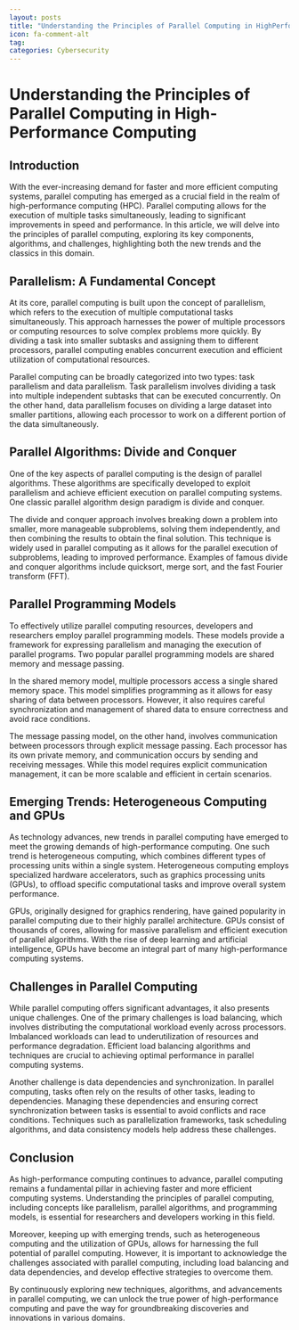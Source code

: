 ```yaml
---
layout: posts
title: "Understanding the Principles of Parallel Computing in HighPerformance Computing"
icon: fa-comment-alt
tag:      
categories: Cybersecurity
---
```



# Understanding the Principles of Parallel Computing in High-Performance Computing

## Introduction

With the ever-increasing demand for faster and more efficient computing systems, parallel computing has emerged as a crucial field in the realm of high-performance computing (HPC). Parallel computing allows for the execution of multiple tasks simultaneously, leading to significant improvements in speed and performance. In this article, we will delve into the principles of parallel computing, exploring its key components, algorithms, and challenges, highlighting both the new trends and the classics in this domain.

## Parallelism: A Fundamental Concept

At its core, parallel computing is built upon the concept of parallelism, which refers to the execution of multiple computational tasks simultaneously. This approach harnesses the power of multiple processors or computing resources to solve complex problems more quickly. By dividing a task into smaller subtasks and assigning them to different processors, parallel computing enables concurrent execution and efficient utilization of computational resources.

Parallel computing can be broadly categorized into two types: task parallelism and data parallelism. Task parallelism involves dividing a task into multiple independent subtasks that can be executed concurrently. On the other hand, data parallelism focuses on dividing a large dataset into smaller partitions, allowing each processor to work on a different portion of the data simultaneously.

## Parallel Algorithms: Divide and Conquer

One of the key aspects of parallel computing is the design of parallel algorithms. These algorithms are specifically developed to exploit parallelism and achieve efficient execution on parallel computing systems. One classic parallel algorithm design paradigm is divide and conquer.

The divide and conquer approach involves breaking down a problem into smaller, more manageable subproblems, solving them independently, and then combining the results to obtain the final solution. This technique is widely used in parallel computing as it allows for the parallel execution of subproblems, leading to improved performance. Examples of famous divide and conquer algorithms include quicksort, merge sort, and the fast Fourier transform (FFT).

## Parallel Programming Models

To effectively utilize parallel computing resources, developers and researchers employ parallel programming models. These models provide a framework for expressing parallelism and managing the execution of parallel programs. Two popular parallel programming models are shared memory and message passing.

In the shared memory model, multiple processors access a single shared memory space. This model simplifies programming as it allows for easy sharing of data between processors. However, it also requires careful synchronization and management of shared data to ensure correctness and avoid race conditions.

The message passing model, on the other hand, involves communication between processors through explicit message passing. Each processor has its own private memory, and communication occurs by sending and receiving messages. While this model requires explicit communication management, it can be more scalable and efficient in certain scenarios.

## Emerging Trends: Heterogeneous Computing and GPUs

As technology advances, new trends in parallel computing have emerged to meet the growing demands of high-performance computing. One such trend is heterogeneous computing, which combines different types of processing units within a single system. Heterogeneous computing employs specialized hardware accelerators, such as graphics processing units (GPUs), to offload specific computational tasks and improve overall system performance.

GPUs, originally designed for graphics rendering, have gained popularity in parallel computing due to their highly parallel architecture. GPUs consist of thousands of cores, allowing for massive parallelism and efficient execution of parallel algorithms. With the rise of deep learning and artificial intelligence, GPUs have become an integral part of many high-performance computing systems.

## Challenges in Parallel Computing

While parallel computing offers significant advantages, it also presents unique challenges. One of the primary challenges is load balancing, which involves distributing the computational workload evenly across processors. Imbalanced workloads can lead to underutilization of resources and performance degradation. Efficient load balancing algorithms and techniques are crucial to achieving optimal performance in parallel computing systems.

Another challenge is data dependencies and synchronization. In parallel computing, tasks often rely on the results of other tasks, leading to dependencies. Managing these dependencies and ensuring correct synchronization between tasks is essential to avoid conflicts and race conditions. Techniques such as parallelization frameworks, task scheduling algorithms, and data consistency models help address these challenges.

## Conclusion

As high-performance computing continues to advance, parallel computing remains a fundamental pillar in achieving faster and more efficient computing systems. Understanding the principles of parallel computing, including concepts like parallelism, parallel algorithms, and programming models, is essential for researchers and developers working in this field.

Moreover, keeping up with emerging trends, such as heterogeneous computing and the utilization of GPUs, allows for harnessing the full potential of parallel computing. However, it is important to acknowledge the challenges associated with parallel computing, including load balancing and data dependencies, and develop effective strategies to overcome them.

By continuously exploring new techniques, algorithms, and advancements in parallel computing, we can unlock the true power of high-performance computing and pave the way for groundbreaking discoveries and innovations in various domains.
